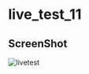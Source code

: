 # live_test_11

## ScreenShot
![livetest](https://github.com/kamruzzaman-aman/Live_Test_11/assets/17810615/7c80f64c-f05b-4f41-a34c-fea5c8619493)

